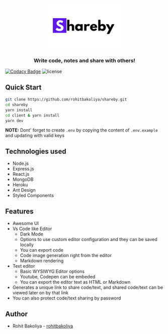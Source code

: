 <p align="center">
  <a href="https://shareby.herokuapp.com">
    <img alt="Shareby" src="./client/src/assets/main_banner.png" width="240"/>
  </a>
  <h3 align="center">
  Write code, notes and share with others!
  </h3>
</p>

[![Codacy Badge](https://app.codacy.com/project/badge/Grade/05c5dd3a23eb42dc9906ab7a8fc22f77)](https://www.codacy.com/gh/rohitbakoliya/shareby/dashboard?utm_source=github.com&utm_medium=referral&utm_content=rohitbakoliya/shareby&utm_campaign=Badge_Grade)
![license](https://img.shields.io/github/license/rohitbakoliya/shareby)

## Quick Start

```sh
git clone https://github.com/rohitbakoliya/shareby.git
cd shareby
yarn install
cd client & yarn install
yarn dev
```

**NOTE:** Dont' forget to create `.env` by copying the content of `.env.example` and updating with
valid keys

## Technologies used

- Node.js
- Express.js
- React.js
- MongoDB
- Heroku
- Ant Design
- Styled Components

## Features

- Awesome UI
- Vs Code like Editor
  - Dark Mode
  - Options to use custom editor configuration and they can be saved locally
  - You can export code
  - Code image generation right from the editor
  - Markdown rendering
- Text editor
  - Basic WYSIWYG Editor options
  - Youtube, Codepen can be embeded
  - You can export the editor text as HTML or Markdown
- Generates a unique link to share code/text, and shared code/text can be viewed later on by that
  link
- You can also protect code/text sharing by password

## Author

- Rohit Bakoliya - [rohitbakoliya](https://github.com/rohitbakoliya)
